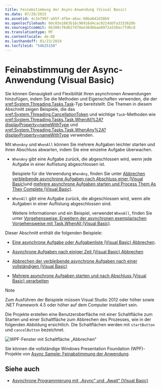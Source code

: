 ```yaml
---
title: Feinabstimmung der Async-Anwendung (Visual Basic)
ms.date: 07/20/2015
ms.assetid: 4c3e7997-a95f-4fbe-a6ac-60ba042d30b9
ms.openlocfilehash: 0dc03e1063b16c96916d4cac9214ddfa3333620b
ms.sourcegitcommit: 6b308cf6d627d78ee36dbbae8972a310ac7fd6c8
ms.translationtype: MT
ms.contentlocale: de-DE
ms.lasthandoff: 01/23/2019
ms.locfileid: "54625158"
---
```

# <a name="fine-tuning-your-async-application-visual-basic"></a>Feinabstimmung der Async-Anwendung (Visual Basic)
Sie können Genauigkeit und Flexibilität Ihren asynchronen Anwendungen hinzufügen, indem Sie die Methoden und Eigenschaften verwenden, die der <xref:System.Threading.Tasks.Task>-Typ bereitstellt. Die Themen in diesem Abschnitt zeigen Beispiele, die das <xref:System.Threading.CancellationToken> und wichtige `Task`-Methoden wie <xref:System.Threading.Tasks.Task.WhenAll%2A?displayProperty=nameWithType> und <xref:System.Threading.Tasks.Task.WhenAny%2A?displayProperty=nameWithType> verwenden.  
  
 Mit `WhenAny` und `WhenAll` können Sie mehrere Aufgaben leichter starten und ihren Abschluss abwarten, indem Sie eine einzelne Aufgabe überwachen.  
  
-   `WhenAny` gibt eine Aufgabe zurück, die abgeschlossen wird, wenn jede Aufgabe in einer Auflistung abgeschlossen ist.  
  
     Beispiele für die Verwendung `WhenAny`, finden Sie unter [Abbrechen verbleibende asynchrone Aufgaben nach Abschluss einer (Visual Basic)](../../../../visual-basic/programming-guide/concepts/async/cancel-remaining-async-tasks-after-one-is-complete.md)und [mehrere asynchrone Aufgaben starten und Process Them As They Complete (Visual Basic)](../../../../visual-basic/programming-guide/concepts/async/start-multiple-async-tasks-and-process-them-as-they-complete.md).  
  
-   `WhenAll` gibt eine Aufgabe zurück, die abgeschlossen wird, wenn alle Aufgaben in einer Auflistung abgeschlossen sind.  
  
     Weitere Informationen und ein Beispiel, verwendet `WhenAll`, finden Sie unter [Vorgehensweise: Erweitern der asynchronen exemplarischen Vorgehensweise mit Task.WhenAll (Visual Basic)](../../../../visual-basic/programming-guide/concepts/async/how-to-extend-the-async-walkthrough-by-using-task-whenall.md).  
  
 Dieser Abschnitt enthält die folgenden Beispiele:  
  
-   [Eine asynchrone Aufgabe oder Aufgabenliste (Visual Basic) Abbrechen](../../../../visual-basic/programming-guide/concepts/async/cancel-an-async-task-or-a-list-of-tasks.md).  
  
-   [Asynchrone Aufgaben nach einiger Zeit (Visual Basic) Abbrechen](../../../../visual-basic/programming-guide/concepts/async/cancel-async-tasks-after-a-period-of-time.md)  
  
-   [Abbrechen der verbleibende asynchrone Aufgaben nach einer vollständigen (Visual Basic)](../../../../visual-basic/programming-guide/concepts/async/cancel-remaining-async-tasks-after-one-is-complete.md)  
  
-   [Mehrere asynchrone Aufgaben starten und nach Abschluss (Visual Basic) verarbeiten](../../../../visual-basic/programming-guide/concepts/async/start-multiple-async-tasks-and-process-them-as-they-complete.md)  
  
> [!NOTE]
>  Zum Ausführen der Beispiele müssen Visual Studio 2012 oder höher sowie .NET Framework 4.5 oder höher auf dem Computer installiert sein.  
  
 Die Projekte erstellen eine Benutzeroberfläche mit einer Schaltfläche zum Starten und einer Schaltfläche zum Abbrechen des Prozesses, wie in der folgenden Abbildung ersichtlich. Die Schaltflächen werden mit `startButton` und `cancelButton` bezeichnet.  
  
 ![WPF-Fenster mit Schaltfläche „Abbrechen“](../../../../csharp/programming-guide/concepts/async/media/cancellation.png "Abbruch")  
  
 Sie können die vollständige Windows Presentation Foundation (WPF)-Projekte von [Async Sample: Feinabstimmung der Anwendung](https://code.msdn.microsoft.com/Async-Fine-Tuning-Your-a676abea).  
  
## <a name="see-also"></a>Siehe auch
- [Asynchrone Programmierung mit „Async“ und „Await“ (Visual Basic)](../../../../visual-basic/programming-guide/concepts/async/index.md)
